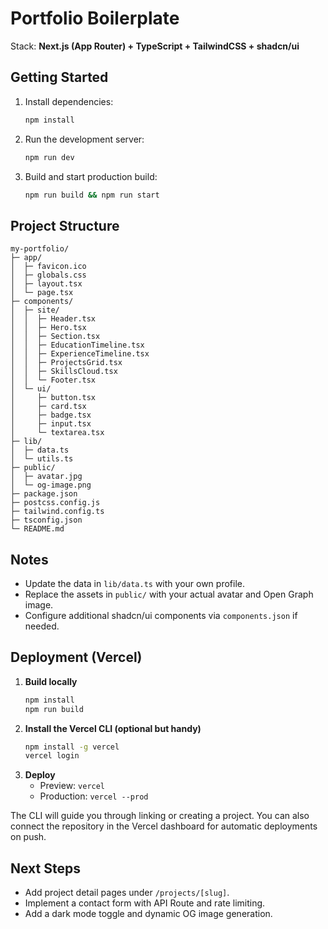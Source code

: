 # Portfolio Boilerplate

Stack: **Next.js (App Router) + TypeScript + TailwindCSS + shadcn/ui**

## Getting Started

1. Install dependencies:
   ```bash
   npm install
   ```
2. Run the development server:
   ```bash
   npm run dev
   ```
3. Build and start production build:
   ```bash
   npm run build && npm run start
   ```

## Project Structure

```
my-portfolio/
├─ app/
│  ├─ favicon.ico
│  ├─ globals.css
│  ├─ layout.tsx
│  └─ page.tsx
├─ components/
│  ├─ site/
│  │  ├─ Header.tsx
│  │  ├─ Hero.tsx
│  │  ├─ Section.tsx
│  │  ├─ EducationTimeline.tsx
│  │  ├─ ExperienceTimeline.tsx
│  │  ├─ ProjectsGrid.tsx
│  │  ├─ SkillsCloud.tsx
│  │  └─ Footer.tsx
│  └─ ui/
│     ├─ button.tsx
│     ├─ card.tsx
│     ├─ badge.tsx
│     ├─ input.tsx
│     └─ textarea.tsx
├─ lib/
│  ├─ data.ts
│  └─ utils.ts
├─ public/
│  ├─ avatar.jpg
│  └─ og-image.png
├─ package.json
├─ postcss.config.js
├─ tailwind.config.ts
├─ tsconfig.json
└─ README.md
```

## Notes

- Update the data in `lib/data.ts` with your own profile.
- Replace the assets in `public/` with your actual avatar and Open Graph image.
- Configure additional shadcn/ui components via `components.json` if needed.

## Deployment (Vercel)

1. **Build locally**
   ```bash
   npm install
   npm run build
   ```
2. **Install the Vercel CLI (optional but handy)**
   ```bash
   npm install -g vercel
   vercel login
   ```
3. **Deploy**
   - Preview: `vercel`
   - Production: `vercel --prod`

The CLI will guide you through linking or creating a project. You can also connect the repository in the Vercel dashboard for automatic deployments on push.

## Next Steps

- Add project detail pages under `/projects/[slug]`.
- Implement a contact form with API Route and rate limiting.
- Add a dark mode toggle and dynamic OG image generation.
